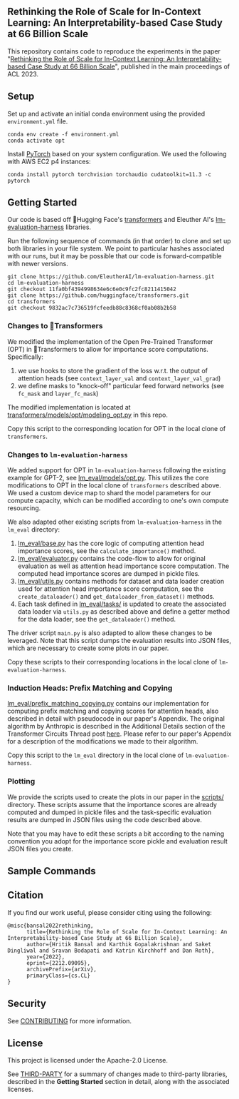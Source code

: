 ## Rethinking the Role of Scale for In-Context Learning: An Interpretability-based Case Study at 66 Billion Scale

This repository contains code to reproduce the experiments in the paper "[Rethinking the Role of Scale for In-Context Learning: An Interpretability-based Case Study at 66 Billion Scale](https://arxiv.org/abs/2212.09095)",
published in the main proceedings of ACL 2023.

## Setup

Set up and activate an initial conda environment using the provided `environment.yml` file.
```
conda env create -f environment.yml
conda activate opt
```

Install [PyTorch](https://pytorch.org/) based on your system configuration. We used the following with
AWS EC2 p4 instances:

```
conda install pytorch torchvision torchaudio cudatoolkit=11.3 -c pytorch
```

## Getting Started

Our code is based off 🤗Hugging Face's [transformers](https://github.com/huggingface/transformers)
and Eleuther AI's [lm-evaluation-harness](https://github.com/EleutherAI/lm-evaluation-harness)
libraries.

Run the following sequence of commands (in that order) to clone and set up both libraries in your file
system. We point to particular hashes associated with our runs, but it may be possible that our code is
forward-compatible with newer versions.

```
git clone https://github.com/EleutherAI/lm-evaluation-harness.git
cd lm-evaluation-harness
git checkout 11fa0bf4394998634e6c6e0c9fc2fc8211415042
git clone https://github.com/huggingface/transformers.git
cd transformers
git checkout 9832ac7c736519fcfeedb88c8368cf0ab08b2b58
```

### Changes to 🤗Transformers

We modified the implementation of the Open Pre-Trained Transformer (OPT) in 🤗Transformers to allow
for importance score computations. Specifically:
1. we use hooks to store the gradient of the loss w.r.t. the output of attention heads (see `context_layer_val` and `context_layer_val_grad`)
2. we define masks to "knock-off" particular feed forward networks (see `fc_mask` and `layer_fc_mask`)

The modified implementation is located at [transformers/models/opt/modeling_opt.py](transformers/models/opt/modeling_opt.py)
in this repo.

Copy this script to the corresponding location for OPT in the local clone of `transformers`.

### Changes to `lm-evaluation-harness`

We added support for OPT in `lm-evaluation-harness` following the existing example for GPT-2,
see [lm_eval/models/opt.py](lm_eval/models/opt.py). This utilizes the core modifications to OPT in the
local clone of `transformers` described above. We used a custom device map to shard the model
parameters for our compute capacity, which can be modified according to one's own compute resourcing.

We also adapted other existing scripts from `lm-evaluation-harness` in the `lm_eval` directory:
1. [lm_eval/base.py](lm_eval/base.py) has the core logic of computing attention head importance scores,
see the `calculate_importance()` method.
2. [lm_eval/evaluator.py](lm_eval/evaluator.py) contains the code-flow to allow for original evaluation
as well as attention head importance score computation. The computed head importance scores are dumped
in pickle files.
3. [lm_eval/utils.py](lm_eval/utils.py) contains methods for dataset and data loader creation used
for attention head importance score computation, see the `create_dataloader()` and
`get_dataloader_from_dataset()` methods.
4. Each task defined in [lm_eval/tasks/](lm_eval/tasks/) is updated to create the associated data
loader via `utils.py` as described above and define a getter method for the data loader, see the
`get_dataloader()` method.

The driver script `main.py` is also adapted to allow these changes to be leveraged. Note that this
script dumps the evaluation results into JSON files, which are necessary to create some plots in
our paper.

Copy these scripts to their corresponding locations in the local clone of `lm-evaluation-harness`.


### Induction Heads: Prefix Matching and Copying
[lm_eval/prefix_matching_copying.py](lm_eval/prefix_matching_copying.py) contains our
implementation for computing prefix matching and copying scores for attention heads,
also described in detail with pseudocode in our paper's Appendix. The original
algorithm by Anthropic is described in the Additional Details section of the Transformer Circuits Thread post [here](https://transformer-circuits.pub/2022/in-context-learning-and-induction-heads/index.html#data-collection).
Please refer to our paper's Appendix for a description of the modifications we made
to their algorithm.

Copy this script to the `lm_eval` directory in the local clone of `lm-evaluation-harness`.

### Plotting
We provide the scripts used to create the plots in our paper in the
[scripts/](scripts/) directory. These scripts assume that the importance scores
are already computed and dumped in pickle files and the task-specific evaluation
results are dumped in JSON files using the code described above.

Note that you may have to edit these scripts a bit according to the naming convention
you adopt for the importance score pickle and evaluation result JSON files you create.


## Sample Commands



## Citation

If you find our work useful, please consider citing using the following:
```
@misc{bansal2022rethinking,
      title={Rethinking the Role of Scale for In-Context Learning: An Interpretability-based Case Study at 66 Billion Scale}, 
      author={Hritik Bansal and Karthik Gopalakrishnan and Saket Dingliwal and Sravan Bodapati and Katrin Kirchhoff and Dan Roth},
      year={2022},
      eprint={2212.09095},
      archivePrefix={arXiv},
      primaryClass={cs.CL}
}
```

## Security

See [CONTRIBUTING](CONTRIBUTING.md#security-issue-notifications) for more information.

## License

This project is licensed under the Apache-2.0 License.

See [THIRD-PARTY](THIRD-PARTY.md) for a summary of changes made to third-party libraries,
described in the **Getting Started** section in detail, along with the associated licenses.

